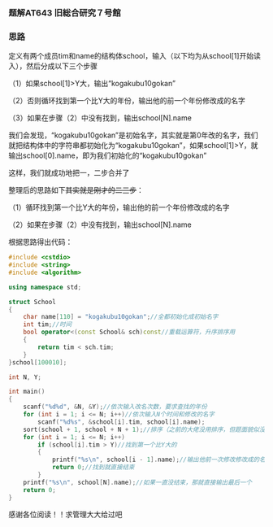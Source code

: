 ### 题解AT643 旧総合研究７号館

### 思路
定义有两个成员tim和name的结构体school，输入（以下均为从school[1]开始读入），然后分成以下三个步骤

（1）如果school[1]>Y大，输出“kogakubu10gokan”

（2）否则循环找到第一个比Y大的年份，输出他的前一个年份修改成的名字

（3）如果在步骤（2）中没有找到，输出school[N].name

我们会发现，“kogakubu10gokan”是初始名字，其实就是第0年改的名字，我们就把结构体中的字符串都初始化为“kogakubu10gokan”，如果school[1]>Y，就输出school[0].name，即为我们初始化的“kogakubu10gokan”

这样，我们就成功地把一，二步合并了

整理后的思路如下~~其实就是刚才的二三步~~：

（1）循环找到第一个比Y大的年份，输出他的前一个年份修改成的名字

（2）如果在步骤（2）中没有找到，输出school[N].name

根据思路得出代码：

```cpp
#include <cstdio>
#include <string>
#include <algorithm>

using namespace std;

struct School
{
	char name[110] = "kogakubu10gokan";//全都初始化成初始名字
	int tim;//时间
	bool operator<(const School& sch)const//重载运算符，升序排序用
	{
		return tim < sch.tim;
	}
}school[100010];

int N, Y;

int main()
{
	scanf("%d%d", &N, &Y);//依次输入改名次数，要求查找的年份
	for (int i = 1; i <= N; i++)//依次输入N个时间和修改的名字
		scanf("%d%s", &school[i].tim, school[i].name);
	sort(school + 1, school + N + 1);//排序（之前的大佬没用排序，但题面貌似没说按顺序给出数据，于是我就排了一遍序）
	for (int i = 1; i <= N; i++)
		if (school[i].tim > Y)//找到第一个比Y大的
		{
			printf("%s\n", school[i - 1].name);//输出他前一次修改修改成的名字
			return 0;//找到就直接结束
		}
	printf("%s\n", school[N].name);//如果一直没结束，那就直接输出最后一个
	return 0;
}
```
感谢各位阅读！！求管理大大给过吧